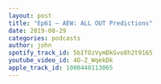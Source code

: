 ```yaml
---
layout: post
title: "Ep61 – AEW: ALL OUT Predictions"
date: 2019-08-29
categories: podcasts
author: john
spotify_track_id: 5bIfOzVymDkGvo8h2t9165
youtube_video_id: 4O-Z_WqekDk
apple_track_id: 1000448113065
---
```

